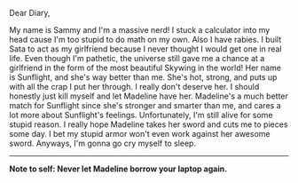 Dear Diary,

My name is Sammy and I'm a massive nerd! I stuck a calculator into my head cause I'm too stupid to do math on my own. Also I have rabies. I built Sata to act as my girlfriend because I never thought I would get one in real life. Even though I'm pathetic, the universe still gave me a chance at a girlfriend in the form of the most beautiful Skywing in the world! Her name is Sunflight, and she's way better than me. She's hot, strong, and puts up with all the crap I put her through. I really don't deserve her. I should honestly just kill myself and let Madeline have her. Madeline's a much better match for Sunflight since she's stronger and smarter than me, and cares a lot more about Sunflight's feelings. Unfortunately, I'm still alive for some stupid reason. I really hope Madeline takes her sword and cuts me to pieces some day. I bet my stupid armor won't even work against her awesome sword. Anyways, I'm gonna go cry myself to sleep.
***
**Note to self: Never let Madeline borrow your laptop again.**
